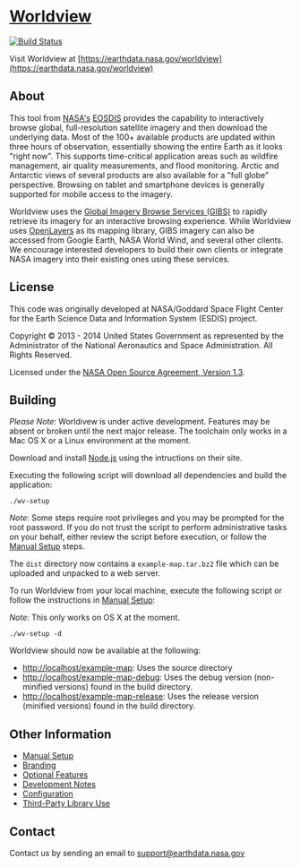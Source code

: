 # [Worldview](https://earthdata.nasa.gov/worldview)

[![Build Status](https://travis-ci.org/nasa-gibs/worldview.svg?branch=master)](https://travis-ci.org/nasa-gibs/worldview)

Visit Worldview at
[https://earthdata.nasa.gov/worldview](https://earthdata.nasa.gov/worldview)

## About

This tool from [NASA's](http://nasa.gov) [EOSDIS](https://earthdata.nasa.gov)
provides the capability to interactively browse global, full-resolution
satellite imagery and then download the underlying data. Most of the 100+
available products are updated within three hours of observation, essentially
showing the entire Earth as it looks "right now". This supports time-critical
application areas such as wildfire management, air quality measurements, and
flood monitoring. Arctic and Antarctic views of several products are also
available for a "full globe" perspective. Browsing on tablet and smartphone
devices is generally supported for mobile access to the imagery.

Worldview uses the
[Global Imagery Browse Services (GIBS)](https://earthdata.nasa.gov/gibs) to
rapidly retrieve its imagery for an interactive browsing experience. While
Worldview uses [OpenLayers](http://openlayers.org/) as its mapping library,
GIBS imagery can also be accessed from Google Earth, NASA World Wind, and
several other clients. We encourage interested developers to build their own
clients or integrate NASA imagery into their existing ones using these
services.


## License

This code was originally developed at NASA/Goddard Space Flight Center for
the Earth Science Data and Information System (ESDIS) project.

Copyright &copy; 2013 - 2014 United States Government as represented by the
Administrator of the National Aeronautics and Space Administration.
All Rights Reserved.

Licensed under the [NASA Open Source Agreement, Version 1.3](LICENSE.md).


## Building

*Please Note:* Worldivew is under active development. Features may be absent
or broken until the next major release. The toolchain only works in a Mac OS X
or a Linux environment at the moment.

Download and install [Node.js](http://nodejs.org/) using the intructions on
their site.

Executing the following script will download all dependencies and
build the application:

    ./wv-setup

*Note*: Some steps require root privileges and you may be prompted for the
root password. If you do not trust the script to perform administrative
tasks on your behalf, either review the script before execution, or follow
the [Manual Setup](doc/manual_setup.md) steps.

The ``dist`` directory now contains a ``example-map.tar.bz2`` file which
can be uploaded and unpacked to a web server.

To run Worldview from your local machine, execute the following script or
follow the instructions in [Manual Setup](doc/manual_setup.md):

*Note*: This only works on OS X at the moment.

    ./wv-setup -d

Worldview should now be available at the following:

* [http://localhost/example-map](http://localhost/example-map): Uses the source
directory
* [http://localhost/example-map-debug](http://localhost/example-map-debug):
Uses the debug version (non-minified versions) found in the build directory.
* [http://localhost/example-map-release](http://localhost/example-map-release):
Uses the release version (minified versions) found in the build directory.


## Other Information

* [Manual Setup](doc/manual_setup.md)
* [Branding](doc/branding.md)
* [Optional Features](doc/features.md)
* [Development Notes](doc/developing.md)
* [Configuration](doc/config.md)
* [Third-Party Library Use](THIRD_PARTY.md)


## Contact

Contact us by sending an email to
[support@earthdata.nasa.gov](mailto:support@earthdata.nasa.gov)
